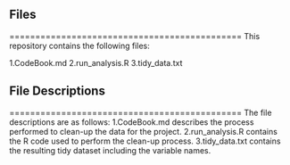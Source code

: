 ## Files
=============================================
This repository contains the following files:

1.CodeBook.md
2.run_analysis.R
3.tidy_data.txt

## File Descriptions
=============================================
The file descriptions are as follows:
1.CodeBook.md describes the process performed to clean-up the data for the project.
2.run_analysis.R contains the R code used to perform the clean-up process.
3.tidy_data.txt contains the resulting tidy dataset including the variable names.



